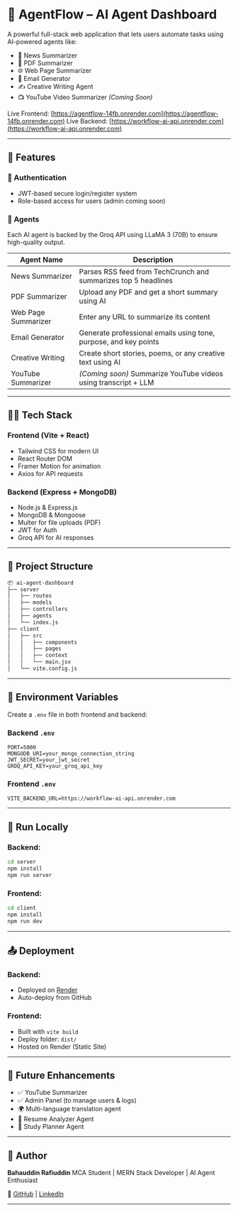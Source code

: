 # 🤖 AgentFlow – AI Agent Dashboard

A powerful full-stack web application that lets users automate tasks using AI-powered agents like:

* 📰 News Summarizer
* 📄 PDF Summarizer
* 🌐 Web Page Summarizer
* 📧 Email Generator
* ✍️ Creative Writing Agent
* 📺 YouTube Video Summarizer *(Coming Soon)*

Live Frontend: [https://agentflow-14fb.onrender.com](https://agentflow-14fb.onrender.com)
Live Backend: [https://workflow-ai-api.onrender.com](https://workflow-ai-api.onrender.com)

---

## 🚀 Features

### 👤 Authentication

* JWT-based secure login/register system
* Role-based access for users (admin coming soon)

### 🧠 Agents

Each AI agent is backed by the Groq API using LLaMA 3 (70B) to ensure high-quality output.

| Agent Name          | Description                                                      |
| ------------------- | ---------------------------------------------------------------- |
| News Summarizer     | Parses RSS feed from TechCrunch and summarizes top 5 headlines   |
| PDF Summarizer      | Upload any PDF and get a short summary using AI                  |
| Web Page Summarizer | Enter any URL to summarize its content                           |
| Email Generator     | Generate professional emails using tone, purpose, and key points |
| Creative Writing    | Create short stories, poems, or any creative text using AI       |
| YouTube Summarizer  | *(Coming soon)* Summarize YouTube videos using transcript + LLM  |

---

## 🧑‍💻 Tech Stack

### Frontend (Vite + React)

* Tailwind CSS for modern UI
* React Router DOM
* Framer Motion for animation
* Axios for API requests

### Backend (Express + MongoDB)

* Node.js & Express.js
* MongoDB & Mongoose
* Multer for file uploads (PDF)
* JWT for Auth
* Groq API for AI responses

---

## 📁 Project Structure

```bash
📦 ai-agent-dashboard
├── server
│   ├── routes
│   ├── models
│   ├── controllers
│   ├── agents
│   └── index.js
├── client
│   ├── src
│   │   ├── components
│   │   ├── pages
│   │   ├── context
│   │   └── main.jsx
│   └── vite.config.js
```

---

## 🔐 Environment Variables

Create a `.env` file in both frontend and backend:

### Backend `.env`

```env
PORT=5000
MONGODB_URI=your_mongo_connection_string
JWT_SECRET=your_jwt_secret
GROQ_API_KEY=your_groq_api_key
```

### Frontend `.env`

```env
VITE_BACKEND_URL=https://workflow-ai-api.onrender.com
```

---

## 🧪 Run Locally

### Backend:

```bash
cd server
npm install
npm run server
```

### Frontend:

```bash
cd client
npm install
npm run dev
```

---

## 📤 Deployment

### Backend:

* Deployed on [Render](https://render.com)
* Auto-deploy from GitHub

### Frontend:

* Built with `vite build`
* Deploy folder: `dist/`
* Hosted on Render (Static Site)

---

## 🧠 Future Enhancements

* ✅ YouTube Summarizer
* ✅ Admin Panel (to manage users & logs)
* 🌍 Multi-language translation agent
* 📄 Resume Analyzer Agent
* 📅 Study Planner Agent

---

## 🙌 Author

**Bahauddin Rafiuddin**
MCA Student | MERN Stack Developer | AI Agent Enthusiast

🔗 [GitHub](https://github.com/BahauddinRafiuddin) | [LinkedIn](https://www.linkedin.com/in/bahauddin-rafiuddin-718aa6366/)

---


